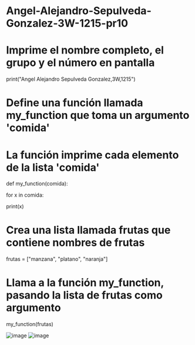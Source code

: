 # Angel-Alejandro-Sepulveda-Gonzalez-3W-1215-pr10

# Imprime el nombre completo, el grupo y el número en pantalla

print("Angel Alejandro Sepulveda Gonzalez,3W,1215")

# Define una función llamada my_function que toma un argumento 'comida'

# La función imprime cada elemento de la lista 'comida'

def my_function(comida):

  for x in comida:
        
  print(x)

# Crea una lista llamada frutas que contiene nombres de frutas

frutas = ["manzana", "platano", "naranja"]

# Llama a la función my_function, pasando la lista de frutas como argumento

my_function(frutas)

![image](https://github.com/user-attachments/assets/91b20aab-94a6-49de-9f51-23118a298362)
![image](https://github.com/user-attachments/assets/c848f5f0-1d6a-4236-9fca-03cf4543b96b)
